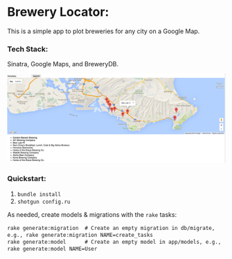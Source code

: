 # Brewery Locator:
This is a simple app to plot breweries for any city on a Google Map.

### Tech Stack:
Sinatra, Google Maps, and BreweryDB.


![BreweryFinder](https://github.com/hsuttong/BreweryFinder/blob/master/screenshots/breweryFinder.png "BreweryFinder")

### Quickstart:

1.  `bundle install`
2.  `shotgun config.ru`

As needed, create models & migrations with the `rake` tasks:

```
rake generate:migration  # Create an empty migration in db/migrate, e.g., rake generate:migration NAME=create_tasks
rake generate:model      # Create an empty model in app/models, e.g., rake generate:model NAME=User
```
